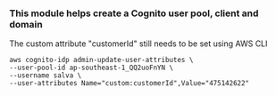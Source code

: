 ### This module helps create a Cognito user pool, client and domain
The custom attribute "customerId" still needs to be set using AWS CLI

```
aws cognito-idp admin-update-user-attributes \
--user-pool-id ap-southeast-1_QQ2uoFnYN \
--username salva \
--user-attributes Name="custom:customerId",Value="475142622"
```